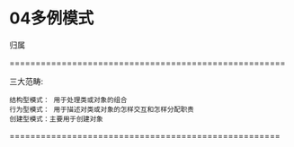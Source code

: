 # 04多例模式 #
归属 

=====================================================

三大范畴:

	结构型模式： 用于处理类或对象的组合
	行为型模式： 用于描述对类或对象的怎样交互和怎样分配职责
	创建型模式：主要用于创建对象

====================================================